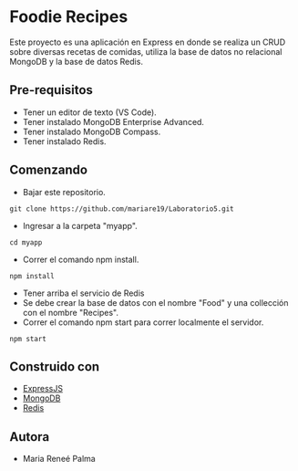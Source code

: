 # Foodie Recipes

Este proyecto es una aplicación en Express en donde se realiza un CRUD sobre diversas recetas de comidas, utiliza la base de datos no relacional MongoDB y la base de datos Redis.

## Pre-requisitos

* Tener un editor de texto (VS Code).
* Tener instalado MongoDB Enterprise Advanced.
* Tener instalado MongoDB Compass.
* Tener instalado Redis.

## Comenzando
* Bajar este repositorio.
```
git clone https://github.com/mariare19/Laboratorio5.git
```
* Ingresar a la carpeta "myapp".
```
cd myapp
```
* Correr el comando npm install.
```
npm install
```
* Tener arriba el servicio de Redis
* Se debe crear la base de datos con el nombre "Food" y una collección con el nombre "Recipes".
* Correr el comando npm start para correr localmente el servidor.
```
npm start
```

## Construido con
* [ExpressJS](https://expressjs.com/es/)
* [MongoDB](https://www.mongodb.com/es)
* [Redis](https://redis.io/)

## Autora
* Maria Reneé Palma
